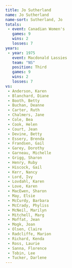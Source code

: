 ```yaml
---
title: Jo Sutherland
name: Jo Sutherland
name-sort: Sutherland, Jo
totals:
 - event: Canadian Women's
   games: 9
   wins: 2
   losses: 7
years:
 - year: 1975
   event: Macdonald Lassies
   team: "NS"
   position: Third
   games: 9
   wins: 2
   losses: 7
vs:
 - Anderson, Karen
 - Blanchard, Diane
 - Booth, Betty
 - Buchan, Deanne
 - Carter, Ruth
 - Chalmers, Jane
 - Cole, Bea
 - Cook, Helen
 - Court, Jean
 - Devine, Betty
 - Essery, Brenda
 - Frandsen, Gail
 - Garey, Dorothy
 - Garneau, Michelle
 - Grigg, Sharon
 - Henry, Ruby
 - Hiscock, Gail
 - Kerr, Nancy
 - Lord, Ivy
 - Lovdahl, Karen
 - Love, Karen
 - MacEwen, Sharon
 - May, Elsie
 - McCurdy, Barbara
 - McCrady, Phyliss
 - McNeil, Marilyn
 - Mitchell, Marg
 - Moffat, Jean
 - Mogk, Joan
 - Olsen, Claire
 - Radcliffe, Marion
 - Richard, Kenda
 - Ross, Laurie
 - Sanna, Florence
 - Tobin, Lee
 - Tucker, Darlene
---
```

